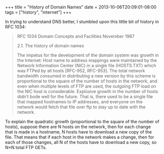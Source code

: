 +++
title = "History of Domain Names"
date = 2013-10-06T20:09:01-08:00
tags = ["history", "internet"]
+++

In trying to understand DNS better, I stumbled upon this little bit of history in RFC 1034:

> RFC 1034 Domain Concepts and Facilities November 1987
> 
> 2.1. The history of domain names
> 
> The impetus for the development of the domain system was growth in the Internet:
Host name to address mappings were maintained by the Network Information Center (NIC) in a single file (HOSTS.TXT) which was FTPed by all hosts [RFC-952, RFC-953]. The total network bandwidth consumed in distributing a new version by this scheme is proportional to the square of the number of hosts in the network, and even when multiple levels of FTP are used, the outgoing FTP load on the NIC host is considerable. Explosive growth in the number of hosts didn’t bode well for the future.
That is, there used to be a single file that mapped hostnames to IP addresses, and everyone on the network would fetch that file over ftp to stay up to date with the network.

To explain the quadratic growth (proportional to the square of the number of hosts), suppose there are N hosts on the network, then for each change that is made in a hostname, N hosts have to download a new copy of the file. That means that if each host in the network makes a change, then for each of those changes, all N of the hosts have to download a new copy, so N×N total FTP GETs.

